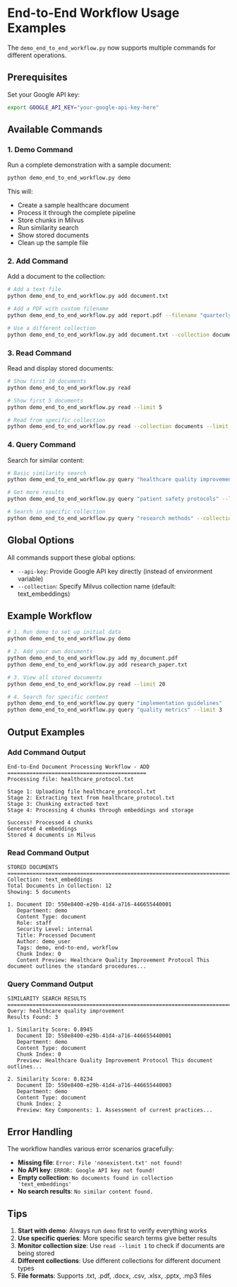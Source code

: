 # End-to-End Workflow Usage Examples

The `demo_end_to_end_workflow.py` now supports multiple commands for different operations.

## Prerequisites

Set your Google API key:
```bash
export GOOGLE_API_KEY="your-google-api-key-here"
```

## Available Commands

### 1. Demo Command
Run a complete demonstration with a sample document:

```bash
python demo_end_to_end_workflow.py demo
```

This will:
- Create a sample healthcare document
- Process it through the complete pipeline
- Store chunks in Milvus
- Run similarity search
- Show stored documents
- Clean up the sample file

### 2. Add Command
Add a document to the collection:

```bash
# Add a text file
python demo_end_to_end_workflow.py add document.txt

# Add a PDF with custom filename
python demo_end_to_end_workflow.py add report.pdf --filename "quarterly_report.pdf"

# Use a different collection
python demo_end_to_end_workflow.py add document.txt --collection documents
```

### 3. Read Command
Read and display stored documents:

```bash
# Show first 10 documents
python demo_end_to_end_workflow.py read

# Show first 5 documents
python demo_end_to_end_workflow.py read --limit 5

# Read from specific collection
python demo_end_to_end_workflow.py read --collection documents --limit 20
```

### 4. Query Command
Search for similar content:

```bash
# Basic similarity search
python demo_end_to_end_workflow.py query "healthcare quality improvement"

# Get more results
python demo_end_to_end_workflow.py query "patient safety protocols" --limit 10

# Search in specific collection
python demo_end_to_end_workflow.py query "research methods" --collection documents
```

## Global Options

All commands support these global options:

- `--api-key`: Provide Google API key directly (instead of environment variable)
- `--collection`: Specify Milvus collection name (default: text_embeddings)

## Example Workflow

```bash
# 1. Run demo to set up initial data
python demo_end_to_end_workflow.py demo

# 2. Add your own documents
python demo_end_to_end_workflow.py add my_document.pdf
python demo_end_to_end_workflow.py add research_paper.txt

# 3. View all stored documents
python demo_end_to_end_workflow.py read --limit 20

# 4. Search for specific content
python demo_end_to_end_workflow.py query "implementation guidelines"
python demo_end_to_end_workflow.py query "quality metrics" --limit 3
```

## Output Examples

### Add Command Output
```
End-to-End Document Processing Workflow - ADD
============================================
Processing file: healthcare_protocol.txt

Stage 1: Uploading file healthcare_protocol.txt
Stage 2: Extracting text from healthcare_protocol.txt
Stage 3: Chunking extracted text
Stage 4: Processing 4 chunks through embeddings and storage

Success! Processed 4 chunks
Generated 4 embeddings
Stored 4 documents in Milvus
```

### Read Command Output
```
STORED DOCUMENTS
================================================================================
Collection: text_embeddings
Total Documents in Collection: 12
Showing: 5 documents

1. Document ID: 550e8400-e29b-41d4-a716-446655440001
   Department: demo
   Content Type: document
   Role: staff
   Security Level: internal
   Title: Processed Document
   Author: demo_user
   Tags: demo, end-to-end, workflow
   Chunk Index: 0
   Content Preview: Healthcare Quality Improvement Protocol This document outlines the standard procedures...
```

### Query Command Output
```
SIMILARITY SEARCH RESULTS
================================================================================
Query: healthcare quality improvement
Results Found: 3

1. Similarity Score: 0.8945
   Document ID: 550e8400-e29b-41d4-a716-446655440001
   Department: demo
   Content Type: document
   Chunk Index: 0
   Preview: Healthcare Quality Improvement Protocol This document outlines...

2. Similarity Score: 0.8234
   Document ID: 550e8400-e29b-41d4-a716-446655440003
   Department: demo
   Content Type: document
   Chunk Index: 2
   Preview: Key Components: 1. Assessment of current practices...
```

## Error Handling

The workflow handles various error scenarios gracefully:

- **Missing file**: `Error: File 'nonexistent.txt' not found!`
- **No API key**: `ERROR: Google API key not found!`
- **Empty collection**: `No documents found in collection 'text_embeddings'`
- **No search results**: `No similar content found.`

## Tips

1. **Start with demo**: Always run `demo` first to verify everything works
2. **Use specific queries**: More specific search terms give better results
3. **Monitor collection size**: Use `read --limit 1` to check if documents are being stored
4. **Different collections**: Use different collections for different document types
5. **File formats**: Supports .txt, .pdf, .docx, .csv, .xlsx, .pptx, .mp3 files 